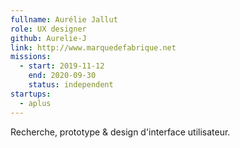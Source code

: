 ```yaml
---
fullname: Aurélie Jallut
role: UX designer
github: Aurelie-J
link: http://www.marquedefabrique.net
missions:
  - start: 2019-11-12
    end: 2020-09-30
    status: independent
startups:
  - aplus
---
```

Recherche, prototype & design d'interface utilisateur.